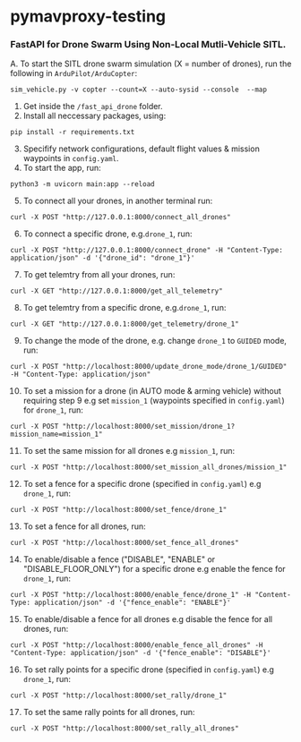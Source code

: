 # pymavproxy-testing

### FastAPI for Drone Swarm Using Non-Local Mutli-Vehicle SITL.
A. To start the SITL drone swarm simulation (X = number of drones), run the following in `ArduPilot/ArduCopter`:
```shell
sim_vehicle.py -v copter --count=X --auto-sysid --console  --map 
```
1. Get inside the `/fast_api_drone` folder.
2. Install all neccessary packages, using:
```shell
pip install -r requirements.txt
```
3. Specifify network configurations, default flight values & mission waypoints in `config.yaml`.
4. To start the app, run:
```shell
python3 -m uvicorn main:app --reload
```
5. To connect all your drones, in another terminal run:
```shell
curl -X POST "http://127.0.0.1:8000/connect_all_drones"
```  
6. To connect a specific drone, e.g.`drone_1`, run:
```shell
curl -X POST "http://127.0.0.1:8000/connect_drone" -H "Content-Type: application/json" -d '{"drone_id": "drone_1"}'
```  
7. To get telemtry from all your drones, run:
```shell
curl -X GET "http://127.0.0.1:8000/get_all_telemetry"
```
8. To get telemtry from a specific drone, e.g.`drone_1`, run:
```shell
curl -X GET "http://127.0.0.1:8000/get_telemetry/drone_1"
```
9. To change the mode of the drone, e.g. change `drone_1` to `GUIDED` mode, run:
```shell
curl -X POST "http://localhost:8000/update_drone_mode/drone_1/GUIDED" -H "Content-Type: application/json"
```
10. To set a mission for a drone (in AUTO mode & arming vehicle) without requiring step 9 e.g set `mission_1` (waypoints specified in `config.yaml`) for `drone_1`, run:
```shell
curl -X POST "http://localhost:8000/set_mission/drone_1?mission_name=mission_1"
```
11. To set the same mission for all drones e.g  `mission_1`, run:
```shell
curl -X POST "http://localhost:8000/set_mission_all_drones/mission_1"
```
12. To set a fence for a specific drone (specified in `config.yaml`) e.g  `drone_1`, run:
```shell
curl -X POST "http://localhost:8000/set_fence/drone_1"
```
13. To set a fence for all drones, run:
```shell
curl -X POST "http://localhost:8000/set_fence_all_drones"
```
14. To enable/disable a fence ("DISABLE", "ENABLE" or "DISABLE_FLOOR_ONLY") for a specific drone  e.g  enable the fence for `drone_1`, run:
```shell
curl -X POST "http://localhost:8000/enable_fence/drone_1" -H "Content-Type: application/json" -d '{"fence_enable": "ENABLE"}'
```
15. To enable/disable a fence for all drones  e.g  disable the fence for all drones, run:
```shell
curl -X POST "http://localhost:8000/enable_fence_all_drones" -H "Content-Type: application/json" -d '{"fence_enable": "DISABLE"}'
```
16. To set rally points for a specific drone (specified in `config.yaml`) e.g  `drone_1`, run:
```shell
curl -X POST "http://localhost:8000/set_rally/drone_1"
```
17. To set the same rally points for all drones, run:
```shell
curl -X POST "http://localhost:8000/set_rally_all_drones"
```
